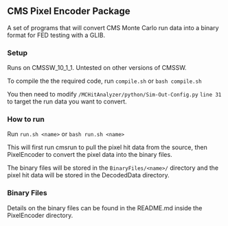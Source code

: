 ## CMS Pixel Encoder Package

A set of programs that will convert CMS Monte Carlo run data into a binary format for FED testing with a GLIB.

### Setup

Runs on CMSSW_10_1_1. Untested on other versions of CMSSW.

To compile the the required code, run ```compile.sh``` or ```bash compile.sh```

You then need to modify ```/MCHitAnalyzer/python/Sim-Out-Config.py``` ```line 31``` to target the run data you want to convert.

### How to run

Run ```run.sh <name>``` or ```bash run.sh <name>```

This will first run cmsrun to pull the pixel hit data from the source, then PixelEncoder to convert the pixel data into the binary files.

The binary files will be stored in the ```BinaryFiles/<name>/``` directory and the pixel hit data will be stored in the DecodedData directory.

### Binary Files

Details on the binary files can be found in the README.md inside the PixelEncoder directory.
